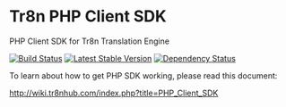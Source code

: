Tr8n PHP Client SDK
==================

PHP Client SDK for Tr8n Translation Engine

[![Build Status](https://travis-ci.org/tr8n/tr8n_php_clientsdk.png?branch=master)](https://travis-ci.org/tr8n/tr8n_php_clientsdk)
[![Latest Stable Version](https://poser.pugx.org/tr8n/tr8n-client-sdk/v/stable.png)](https://packagist.org/packages/tr8n/tr8n-client-sdk)
[![Dependency Status](https://www.versioneye.com/php/tr8n:tr8n-client-sdk/dev-master/badge.png)](https://www.versioneye.com/php/tr8n:tr8n-client-sdk/dev-master)


To learn about how to get PHP SDK working, please read this document:

http://wiki.tr8nhub.com/index.php?title=PHP_Client_SDK
